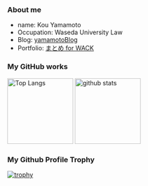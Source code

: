 ### About me
- name: Kou Yamamoto
- Occupation: Waseda University Law
- Blog: [yamamotoBlog](https://yamamtoblog.com/)
- Portfolio: [まとめ for WACK](https://apps.apple.com/jp/app/wack-%E3%81%BE%E3%81%A8%E3%82%81/id1572274962)

### My GitHub works 
<p align="left"> 
  <img alt="Top Langs" height="150px" src="https://github-readme-stats.vercel.app/api/top-langs/?username=kou-yamamoto&layout=compact&show_icons=true"/>
  <img alt="github stats" height="150px" src="https://github-readme-stats.vercel.app/api?username=kou-yamamoto&show_icons=ture"/>
</p>

### My Github Profile Trophy
[![trophy](https://github-profile-trophy.vercel.app/?username=kou-yamamoto&theme=onedark&column=7)](https://github.com/ryo-ma/github-profile-trophy)
